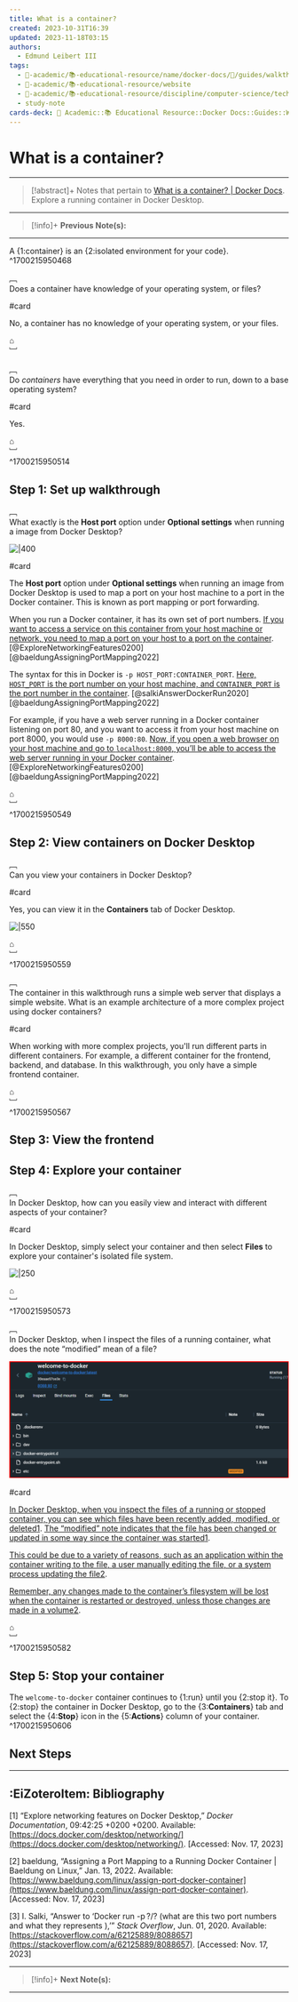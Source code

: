```yaml
---
title: What is a container?
created: 2023-10-31T16:39
updated: 2023-11-18T03:15
authors:
  - Edmund Leibert III
tags:
  - 🔴-academic/📚-educational-resource/name/docker-docs/🔖/guides/walkthroughs/what-is-a-container?
  - 🔴-academic/📚-educational-resource/website
  - 🔴-academic/📚-educational-resource/discipline/computer-science/technology/docker
  - study-note
cards-deck: 🔴 Academic::📚 Educational Resource::Docker Docs::Guides::Walkthroughs::What is a container?
---
```


# What is a container?

---

> [!abstract]+ 
> Notes that pertain to [What is a container? | Docker Docs](https://docs.docker.com/guides/walkthroughs/what-is-a-container/). Explore a running container in Docker Desktop.

---

> [!info]+ 
> **Previous Note(s):**
> 

---

A {1:container} is an {2:isolated environment for your code}.
^1700215950468

﹇<br>
Does a container have knowledge of your operating system, or files?

#card 

No, a container has no knowledge of your operating system, or your files.

⌂
<br>﹈<br>

﹇<br>
Do _containers_ have everything that you need in order to run, down to a base operating system?

#card 

Yes.

⌂
<br>﹈<br>^1700215950514

## Step 1: Set up walkthrough

﹇<br>
What exactly is the **Host port** option under **Optional settings** when running a image from Docker Desktop?

![|400](https://docs.docker.com/guides/walkthroughs/images/getting-started-setup.webp?w=250&border=true)

#card 

The **Host port** option under **Optional settings** when running an image from Docker Desktop is used to map a port on your host machine to a port in the Docker container. This is known as port mapping or port forwarding.

When you run a Docker container, it has its own set of port numbers. [If you want to access a service on this container from your host machine or network, you need to map a port on your host to a port on the container](https://docs.docker.com/desktop/networking/). [@ExploreNetworkingFeatures0200] [@baeldungAssigningPortMapping2022] 

The syntax for this in Docker is `-p HOST_PORT:CONTAINER_PORT`. [Here, `HOST_PORT` is the port number on your host machine, and `CONTAINER_PORT` is the port number in the container](https://stackoverflow.com/questions/62125794/docker-run-p-what-are-this-two-port-numbers-and-what-they-represents). [@salkiAnswerDockerRun2020] [@baeldungAssigningPortMapping2022] 

For example, if you have a web server running in a Docker container listening on port 80, and you want to access it from your host machine on port 8000, you would use `-p 8000:80`. [Now, if you open a web browser on your host machine and go to `localhost:8000`, you’ll be able to access the web server running in your Docker container](https://docs.docker.com/desktop/networking/). [@ExploreNetworkingFeatures0200] [@baeldungAssigningPortMapping2022] 

⌂
<br>﹈<br>^1700215950549 

## Step 2: View containers on Docker Desktop

﹇<br>
Can you view your containers in Docker Desktop?

#card 

Yes, you can view it in the **Containers** tab of Docker Desktop.

![|550](https://docs.docker.com/guides/walkthroughs/images/getting-started-container.webp?w=400)

⌂
<br>﹈<br>^1700215950559


﹇<br>
The container in this walkthrough runs a simple web server that displays a simple website. What is an example architecture of a more complex project using docker containers?

#card 

When working with more complex projects, you'll run different parts in different containers. For example, a different container for the frontend, backend, and database. In this walkthrough, you only have a simple frontend container.

⌂
<br>﹈<br>^1700215950567

## Step 3: View the frontend

## Step 4: Explore your container

﹇<br>
In Docker Desktop, how can you easily view and interact with different aspects of your container?

#card 

In Docker Desktop, simply select your container and then select **Files** to explore your container's isolated file system.

![|250](https://docs.docker.com/guides/walkthroughs/images/getting-started-explore-container.webp?w=300&border=true)

⌂
<br>﹈<br>^1700215950573

﹇<br>
In Docker Desktop, when I inspect the files of a running container, what does the note “modified” mean of a file?

![|550](Pasted%20image%2020231117020633.png)

#card 

[In Docker Desktop, when you inspect the files of a running or stopped container, you can see which files have been recently added, modified, or deleted](https://docs.docker.com/desktop/use-desktop/container/)[1](https://docs.docker.com/desktop/use-desktop/container/). [The “modified” note indicates that the file has been changed or updated in some way since the container was started](https://docs.docker.com/desktop/use-desktop/container/)[1](https://docs.docker.com/desktop/use-desktop/container/). 

[This could be due to a variety of reasons, such as an application within the container writing to the file, a user manually editing the file, or a system process updating the file](https://www.howtogeek.com/devops/how-to-inspect-changes-to-a-docker-containers-filesystem/)[2](https://www.howtogeek.com/devops/how-to-inspect-changes-to-a-docker-containers-filesystem/). 

[Remember, any changes made to the container’s filesystem will be lost when the container is restarted or destroyed, unless those changes are made in a volume](https://www.howtogeek.com/devops/how-to-inspect-changes-to-a-docker-containers-filesystem/)[2](https://www.howtogeek.com/devops/how-to-inspect-changes-to-a-docker-containers-filesystem/).

⌂
<br>﹈<br>^1700215950582

## Step 5: Stop your container

The `welcome-to-docker` container continues to {1:run} until you {2:stop it}. To {2:stop} the container in Docker Desktop, go to the {3:**Containers**} tab and select the {4:**Stop**} icon in the {5:**Actions**} column of your container.
^1700215950606

## Next Steps

---

## :EiZoteroItem: Bibliography

\[1\]
“Explore networking features on Docker Desktop,” _Docker Documentation_, 09:42:25 +0200 +0200. Available: [https://docs.docker.com/desktop/networking/](https://docs.docker.com/desktop/networking/). [Accessed: Nov. 17, 2023]

\[2\]
baeldung, “Assigning a Port Mapping to a Running Docker Container | Baeldung on Linux,” Jan. 13, 2022. Available: [https://www.baeldung.com/linux/assign-port-docker-container](https://www.baeldung.com/linux/assign-port-docker-container). [Accessed: Nov. 17, 2023]

\[3\]
I. Salki, “Answer to ‘Docker run -p ?/? (what are this two port numbers and what they represents ),’” _Stack Overflow_, Jun. 01, 2020. Available: [https://stackoverflow.com/a/62125889/8088657](https://stackoverflow.com/a/62125889/8088657). [Accessed: Nov. 17, 2023]

---

> [!info]+
> **Next Note(s):**

---
